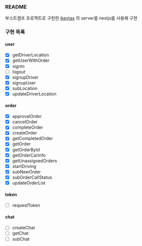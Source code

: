 ### README

부스트캠프 프로젝트로 구현한 [ikeytax](https://github.com/boostcamp-2020/Project09-A-Uber) 의 server를 nestjs를 사용해 구현

### 구현 목록

#### user

- [x] getDriverLocation
- [x] getUserWithOrder
- [x] signin
- [ ] logout
- [x] signupDriver
- [x] signupUser
- [x] subLocation
- [x] updateDriverLocation

#### order

- [x] approvalOrder
- [x] cancelOrder
- [x] completeOrder
- [x] createOrder
- [x] getCompletedOrder
- [x] getOrder
- [x] getOrderById
- [x] getOrderCarInfo
- [x] getUnassignedOrders
- [x] startDriving
- [x] subNewOrder
- [x] subOrderCallStatus
- [x] updateOrderList

#### token

- [ ] requestToken

#### chat

- [ ] createChat
- [ ] getChat
- [ ] subChat
